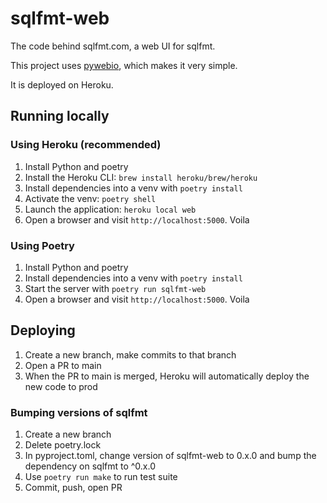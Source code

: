 # sqlfmt-web
The code behind sqlfmt.com, a web UI for sqlfmt.

This project uses [pywebio](https://www.pyweb.io/), which makes it very simple.

It is deployed on Heroku.

## Running locally

### Using Heroku (recommended)
1. Install Python and poetry
1. Install the Heroku CLI: `brew install heroku/brew/heroku`
2. Install dependencies into a venv with `poetry install`
3. Activate the venv: `poetry shell`
2. Launch the application: `heroku local web`
3. Open a browser and visit `http://localhost:5000`. Voila

### Using Poetry
1. Install Python and poetry
2. Install dependencies into a venv with `poetry install`
3. Start the server with `poetry run sqlfmt-web`
4. Open a browser and visit `http://localhost:5000`. Voila

## Deploying
1. Create a new branch, make commits to that branch
2. Open a PR to main
3. When the PR to main is merged, Heroku will automatically deploy the new code to prod

### Bumping versions of sqlfmt
1. Create a new branch
2. Delete poetry.lock
3. In pyproject.toml, change version of sqlfmt-web to 0.x.0 and bump the dependency on sqlfmt to ^0.x.0
4. Use `poetry run make` to run test suite
5. Commit, push, open PR